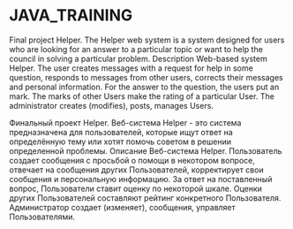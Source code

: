 # JAVA_TRAINING

Final project Helper.
The Helper web system is a system designed for users who are looking for an answer to a particular topic or want to help the council in solving a particular problem.
Description
Web-based system Helper. The user creates messages with a request for help in some question, responds to messages from other users, corrects their messages and personal information. For the answer to the question, the users put an mark. The marks of other Users make the rating of a particular User. The administrator creates (modifies), posts, manages Users.

Финальный проект Helper.
Веб-система Helper  - это система предназначена для пользователей,  которые ищут ответ на определённую тему или хотят помочь советом в решении определенной проблемы.
Описание
Веб-система Helper. Пользователь создает сообщения c просьбой о помощи в некотором вопросе, отвечает на сообщения других Пользователей, корректирует свои сообщения и персональную информацию. За ответ на поставленный вопрос, Пользователи ставит оценку по некоторой шкале. Оценки других Пользователей составляют рейтинг конкретного Пользователя. Администратор создает (изменяет), сообщения, управляет Пользователями.


